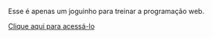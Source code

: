 Esse é apenas um joguinho para treinar a programação web.

<a href="https://andreluizjpoles.github.io/mosquitoGame/">Clique aqui para acessá-lo</a>
